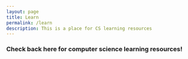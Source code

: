 ```yaml
---
layout: page
title: Learn
permalink: /learn
description: This is a place for CS learning resources
---
```


### Check back here for computer science learning resources!